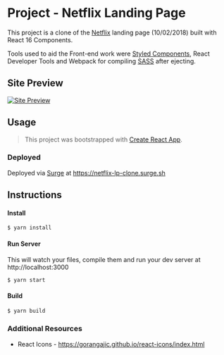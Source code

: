 # Project - Netflix Landing Page 

This project is a clone of the [Netflix](https://netflix.com/) landing page (10/02/2018) built with React 16 Components. 

Tools used to aid the Front-end work were [Styled Components](https://www.styled-components.com/), React Developer Tools and Webpack for compiling [SASS](http://sass-lang.com/) after ejecting.

## Site Preview

[![Site Preview](https://cdn.pbrd.co/images/H7cdcIj.png)](https://pasteboard.co/H7cdcIj.png)


## Usage
> This project was bootstrapped with [Create React App](https://github.com/facebookincubator/create-react-app).

### Deployed
Deployed via [Surge](https://surge.sh/) at https://netflix-lp-clone.surge.sh


## Instructions

#### Install

```sh
$ yarn install
```

#### Run Server
This will watch your files, compile them and run your dev server at http://localhost:3000

```sh
$ yarn start
```

#### Build

```sh
$ yarn build
```

### Additional Resources 
* React Icons -  https://gorangajic.github.io/react-icons/index.html